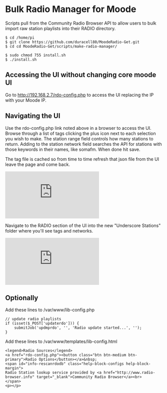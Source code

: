 # Bulk Radio Manager for Moode

Scripts pull from the Community Radio Browser API to allow users to bulk import raw station playlists into their RADIO directory.

```
$ cd /home/pi
$ git clone https://github.com/duracell80/MoodeRadio-Get.git
$ cd cd MoodeRadio-Get/scripts/make-radio-manager/

$ sudo chmod 755 install.sh
$ ./install.sh
```

## Accessing the UI without changing core moode UI
Go to http://192.168.2.7/rdo-config.php to access the UI replacing the IP with your Moode IP.

## Navigating the UI
Use the rdo-config.php link noted above in a browser to access the UI. Browse through a list of tags clicking the plus icon next to each selection you wish to make. The station range field controls how many stations to return. Adding to the station network field searches the API for stations with those keywords in their names, like somafm. When done hit save.

The tag file is cached so from time to time refresh that json file from the UI leave the page and come back.

![Screenshot](http://moodeaudio.org/forum/attachment.php?aid=942)

Navigate to the RADIO section of the UI into the new "Underscore Stations" folder where you'll see tags and networks.

![Screenshot](http://moodeaudio.org/forum/attachment.php?aid=943)

## Optionally
Add these lines to /var/www/lib-config.php

```
// update radio playlists
if (isset($_POST['updaterdo'])) {
	submitJob('updmprdo', '', 'Radio update started...', '');
}
```

Add these lines to /var/www/templates/lib-config.html
```
<legend>Radio Sources</legend>
<a href="rdo-config.php"><button class="btn btn-medium btn-primary">Radio Options</button></a>&nbsp;
<span id="info-rescanrdodb" class="help-block-configs help-block-margin">
Radio Station lookup service provided by <a href="http://www.radio-browser.info" target="_blank">Community Radio Browser</a><br>
</span>
<p></p>
```
